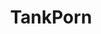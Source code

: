 ---
title: TankPorn
crosslinks:
- DestroyedTanks
- Warthunder
- AskHistorians
- MilitaryPorn
- CapturedWeapons
- HistoryPorn
- GermanWW2photos
- SovietHistory
- WorldofTanks
- syriancivilwar
- churchillsgonewild
- funny
- Military
- shittytechnicals
- The_Donald
- tanks
- modelmakers
- CatastrophicFailure
- WarplanePorn
---